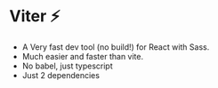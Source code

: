 # Viter ⚡

- A Very fast dev tool (no build!) for React with Sass.
- Much easier and faster than vite.
- No babel, just typescript
- Just 2 dependencies